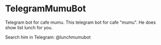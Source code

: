 # TelegramMumuBot
Telegram bot for cafe mumu. This telegram bot for cafe "mumu". He does show list lunch for you.

Search him in Telegram: @lunchmumubot
